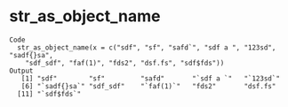 # str_as_object_name

    Code
      str_as_object_name(x = c("sdf", "sf", "safd`", "sdf a ", "123sd", "sadf{}sa",
        "sdf_sdf", "faf(1)", "fds2", "dsf.fs", "sdf$fds"))
    Output
       [1] "sdf"        "sf"         "safd"       "`sdf a `"   "`123sd`"   
       [6] "`sadf{}sa`" "sdf_sdf"    "`faf(1)`"   "fds2"       "dsf.fs"    
      [11] "`sdf$fds`" 


